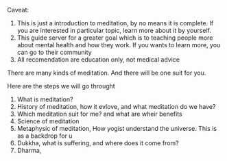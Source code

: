 Caveat:
1. This is just a introduction to meditation, by no means it is complete. If you are interested in particular topic, learn more about it by yourself.
2. This guide server for a greater goal which is to teaching people more about mental health and how they work. If you wants to learn more, you can go to their community
3. All recomendation are education only, not medical advice

There are many kinds of meditation.
And there will be one suit for you.

Here are the steps we will go throught
1. What is meditation?
2. History of meditation, how it evlove, and what meditation do we have?
3. Which meditation suit for me? and what are wheir benefits
4. Science of meditation
5. Metaphysic of meditation, How yogist understand the universe. This is as a backdrop for u
6. Dukkha, what is suffering, and where does it come from?
7. Dharma, 
